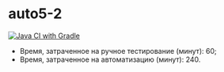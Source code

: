 # auto5-2

[![Java CI with Gradle](https://github.com/Maksis94/auto-5-2/actions/workflows/gradle.yml/badge.svg)](https://github.com/Maksis94/auto-5-2/actions/workflows/gradle.yml)

- Время, затраченное на ручное тестирование (минут): 60;
- Время, затраченное на автоматизацию (минут): 240.
